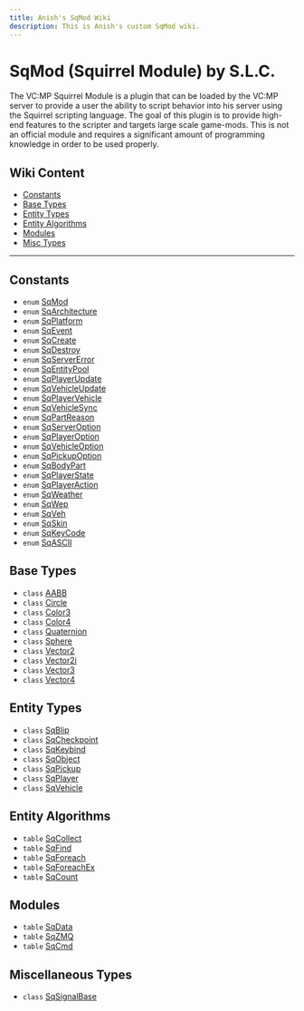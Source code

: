 ```yaml
---
title: Anish's SqMod Wiki
description: This is Anish's custom SqMod wiki.
---
```

# SqMod (Squirrel Module) by S.L.C.
The VC:MP Squirrel Module is a plugin that can be loaded by the VC:MP server to provide a user the ability to script behavior into his server using the Squirrel scripting language. The goal of this plugin is to provide high-end features to the scripter and targets large scale game-mods. This is not an official module and requires a significant amount of programming knowledge in order to be used properly.

## Wiki Content
* [Constants](#constants)
* [Base Types](#base-types)
* [Entity Types](#entity-types)
* [Entity Algorithms](#entity-algorithms)
* [Modules](#modules)
* [Misc Types](#miscellaneous-types)

---
## Constants
* `enum` [SqMod](Enumerations/SqMod)
* `enum` [SqArchitecture](Enumerations/SqArchitecture)
* `enum` [SqPlatform](Enumerations/SqPlatform)
* `enum` [SqEvent](Enumerations/SqEvent)
* `enum` [SqCreate](Enumerations/SqCreate)
* `enum` [SqDestroy](Enumerations/SqDestroy)
* `enum` [SqServerError](Enumerations/SqServerError)
* `enum` [SqEntityPool](Enumerations/SqEntityPool)
* `enum` [SqPlayerUpdate](Enumerations/SqPlayerUpdate)
* `enum` [SqVehicleUpdate](Enumerations/SqVehicleUpdate)
* `enum` [SqPlayerVehicle](Enumerations/SqPlayerVehicle)
* `enum` [SqVehicleSync](Enumerations/SqVehicleSync)
* `enum` [SqPartReason](Enumerations/SqPartReason)
* `enum` [SqServerOption](Enumerations/SqServerOption)
* `enum` [SqPlayerOption](Enumerations/SqPlayerOption)
* `enum` [SqVehicleOption](Enumerations/SqVehicleOption)
* `enum` [SqPickupOption](Enumerations/SqPickupOption)
* `enum` [SqBodyPart](Enumerations/SqBodyPart)
* `enum` [SqPlayerState](Enumerations/SqPlayerState)
* `enum` [SqPlayerAction](Enumerations/SqPlayerAction)
* `enum` [SqWeather](Enumerations/SqWeather)
* `enum` [SqWep](Enumerations/SqWep)
* `enum` [SqVeh](Enumerations/SqVeh)
* `enum` [SqSkin](Enumerations/SqSkin)
* `enum` [SqKeyCode](Enumerations/SqKeyCode)
* `enum` [SqASCII](Enumerations/SqASCII)

## Base Types

* `class` [AABB](Classes/AABB)
* `class` [Circle](Classes/Circle)
* `class` [Color3](Classes/Color3)
* `class` [Color4](Classes/Color4)
* `class` [Quaternion](Classes/Quaternion)
* `class` [Sphere](Classes/Sphere)
* `class` [Vector2](Classes/Vector2)
* `class` [Vector2i](Classes/Vector2i)
* `class` [Vector3](Classes/Vector3)
* `class` [Vector4](Classes/Vector4)

## Entity Types

* `class` [SqBlip](Classes/SqBlip)
* `class` [SqCheckpoint](Classes/SqCheckpoint)
* `class` [SqKeybind](Classes/SqKeybind)
* `class` [SqObject](Classes/SqObject)
* `class` [SqPickup](Classes/SqPickup)
* `class` [SqPlayer](Classes/SqPlayer)
* `class` [SqVehicle](Classes/SqVehicle)

## Entity Algorithms

* `table` [SqCollect](Tables/SqCollect)
* `table` [SqFind](Tables/SqFind)
* `table` [SqForeach](Tables/SqForeach)
* `table` [SqForeachEx](Tables/SqForeachEx)
* `table` [SqCount](Tables/SqCount)

## Modules
* `table` [SqData](Tables/SqData)
* `table` [SqZMQ](Tables/SqZMQ)
* `table` [SqCmd](Tables/SqCmd)

## Miscellaneous Types

* `class` [SqSignalBase](Classes/SqSignalBase)
